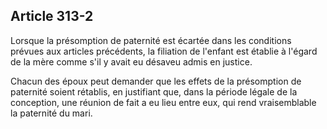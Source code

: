 Article 313-2
----
Lorsque la présomption de paternité est écartée dans les conditions prévues aux
articles précédents, la filiation de l'enfant est établie à l'égard de la mère
comme s'il y avait eu désaveu admis en justice.

Chacun des époux peut demander que les effets de la présomption de paternité
soient rétablis, en justifiant que, dans la période légale de la conception, une
réunion de fait a eu lieu entre eux, qui rend vraisemblable la paternité du
mari.
